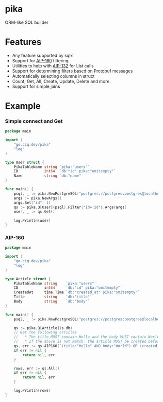 # pika
ORM-like SQL builder

# Features
* Any feature supported by sqlx
* Support for [AIP-160](https://google.aip.dev/160) filtering
* Utilities to help with [AIP-132](https://google.aip.dev/132) for List calls
* Support for determining filters based on Protobuf messages
* Automatically selecting columns in struct
* Count, Get, All, Create, Update, Delete and more.
* Support for simple joins

# Example

### Simple connect and Get
```go
package main

import (
	"go.ciq.dev/pika"
	"log"
)

type User struct {
	PikaTableName string `pika:"users"`
	ID            int64  `db:"id" pika:"omitempty"`
	Name          string `db:"name"`
}

func main() {
	psql, _ := pika.NewPostgreSQL("postgres://postgres:postgres@localhost:5432/test")
	args := pika.NewArgs()
	args.Set("id", 1)
	qs := pika.Q[User](psql).Filter("id=:id").Args(args)
	user, _ := qs.Get()
	
	log.Println(user)
}
```

### AIP-160
```go
package main

import (
	"go.ciq.dev/pika"
	"log"
)

type Article struct {
	PikaTableName string    `pika:"users"`
	ID            int64     `db:"id" pika:"omitempty"`
	CreatedAt     time.Time `db:"created_at" pika:"omitempty"`
	Title         string    `db:"title"`
	Body          string    `db:"body"`
}

func main() {
	psql, _ := pika.NewPostgreSQL("postgres://postgres:postgres@localhost:5432/test")

	qs := pika.Q[Article](s.db)
	// Get the following articles
	//   * The title MUST contain Hello and the body MUST contain World
	//   * If the above is not match, the article MUST be created before 2023-07-30
	qs, err := qs.AIP160(`(title:"Hello" AND body:"World") OR (created_at < 2023-07-30T00:00:00Z)`, pika.AIPFilterOptions{})
	if err != nil {
		return nil, err
	}

	rows, err := qs.All()
	if err != nil {
		return nil, err
	}

	log.Println(rows)
}
```